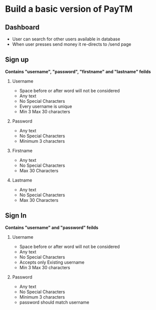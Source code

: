 
# Build a basic version of PayTM

## Dashboard
* User can search for other users available in database
* When user presses send money it re-directs to /send page

## Sign up
**Contains "username", "password", "firstname" and "lastname" feilds** 

1. Username 
   * Space before or after word will not be considered
   * Any text
   * No Special Characters
   * Every username is unique
   * Min 3 Max 30 characters

2. Password
   * Any text
   * No Special Characters
   * Minimum 3 characters
3. Firstname
   * Any text
   * No Special Characters
   * Max 30 Characters
3. Lastname
   * Any text
   * No Special Characters
   * Max 30 Characters

## Sign In
**Contains "username" and "password" feilds** 

1. Username 
   * Space before or after word will not be considered
   * Any text
   * No Special Characters
   * Accepts only Existing username
   * Min 3 Max 30 characters

2. Password
   * Any text
   * No Special Characters
   * Minimum 3 characters
   * password should match username
